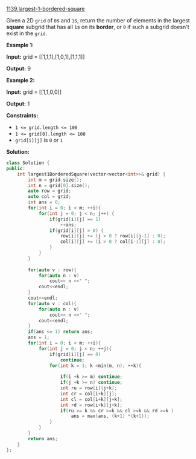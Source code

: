 [1139.largest-1-bordered-square](https://leetcode.com/problems/largest-1-bordered-square/)  

Given a 2D `grid` of `0`s and `1`s, return the number of elements in the largest **square** subgrid that has all `1`s on its **border**, or `0` if such a subgrid doesn't exist in the `grid`.

**Example 1:**

  
**Input:** grid = \[\[1,1,1\],\[1,0,1\],\[1,1,1\]\]
  
**Output:** 9
  

**Example 2:**

  
**Input:** grid = \[\[1,1,0,0\]\]
  
**Output:** 1
  

**Constraints:**

*   `1 <= grid.length <= 100`
*   `1 <= grid[0].length <= 100`
*   `grid[i][j]` is `0` or `1`  



**Solution:**  

```cpp
class Solution {
public:
    int largest1BorderedSquare(vector<vector<int>>& grid) {
        int m = grid.size();
        int n = grid[0].size();
        auto row = grid;
        auto col = grid;
        int ans = 0;
        for(int i = 0; i < m; ++i){
            for(int j = 0; j < n; j++) {
                if(grid[i][j] == 1)
                    ++ans;
                if(grid[i][j] > 0) {
                    row[i][j] += (j > 0 ? row[i][j-1] : 0);
                    col[i][j] += (i > 0 ? col[i-1][j] : 0);
                }
            }
        }
        
        for(auto v : row){
            for(auto n : v)
                cout<< n <<" ";
            cout<<endl;
        }
        cout<<endl;
        for(auto v : col){
            for(auto n : v)
                cout<< n <<" ";
            cout<<endl;
        }
        if(ans <= 1) return ans;
        ans = 1;
        for(int i = 0; i < m; ++i){
            for(int j = 0; j < n; ++j){
                if(grid[i][j] == 0)
                    continue;
                for(int k = 1; k <min(m, n); ++k){
                    
                    if(i +k >= m) continue;
                    if(j +k >= n) continue;
                    int ru = row[i][j+k];
                    int cr = col[i+k][j];
                    int cl = col[i+k][j+k];
                    int rd = row[i+k][j+k];
                    if(ru >= k && cr >=k && cl >=k && rd >=k )
                        ans = max(ans, (k+1) *(k+1));
                }
            }
        }
        return ans;
    }
};
```
      